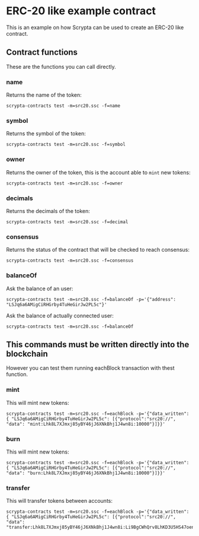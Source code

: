 # ERC-20 like example contract

This is an example on how Scrypta can be used to create an ERC-20 like contract.

## Contract functions

These are the functions you can call directly.

### name

Returns the name of the token:
```
scrypta-contracts test -m=src20.ssc -f=name
```

### symbol
Returns the symbol of the token:
```
scrypta-contracts test -m=src20.ssc -f=symbol
```

### owner
Returns the owner of the token, this is the account able to `mint` new tokens:
```
scrypta-contracts test -m=src20.ssc -f=owner
```

### decimals
Returns the decimals of the token:
```
scrypta-contracts test -m=src20.ssc -f=decimal
```

### consensus
Returns the status of the contract that will be checked to reach consensus:
```
scrypta-contracts test -m=src20.ssc -f=consensus
```

### balanceOf

Ask the balance of an user:
```
scrypta-contracts test -m=src20.ssc -f=balanceOf -p='{"address": "LSJq6a6AMigCiRHGrby4TuHeGirJw2PL5c"}'
```

Ask the balance of actually connected user:
```
scrypta-contracts test -m=src20.ssc -f=balanceOf
```

## This commands must be written directly into the blockchain

However you can test them running eachBlock transaction with thest function.

### mint

This will mint new tokens:
```
scrypta-contracts test -m=src20.ssc -f=eachBlock -p='{"data_written": { "LSJq6a6AMigCiRHGrby4TuHeGirJw2PL5c": [{"protocol":"src20://", "data": "mint:Lhk8L7XJmxj85yBY46jJ6XNkBhj1J4wn8i:10000"}]}}'
```

### burn

This will mint new tokens:
```
scrypta-contracts test -m=src20.ssc -f=eachBlock -p='{"data_written": { "LSJq6a6AMigCiRHGrby4TuHeGirJw2PL5c": [{"protocol":"src20://", "data": "burn:Lhk8L7XJmxj85yBY46jJ6XNkBhj1J4wn8i:10000"}]}}'
```

### transfer

This will transfer tokens between accounts:
```
scrypta-contracts test -m=src20.ssc -f=eachBlock -p='{"data_written": { "LSJq6a6AMigCiRHGrby4TuHeGirJw2PL5c": [{"protocol":"src20://", "data": "transfer:Lhk8L7XJmxj85yBY46jJ6XNkBhj1J4wn8i:Li9BgCWhQrv8LhKD3U5HS47oencDrTDAZb:19.12344"}]}}'
```